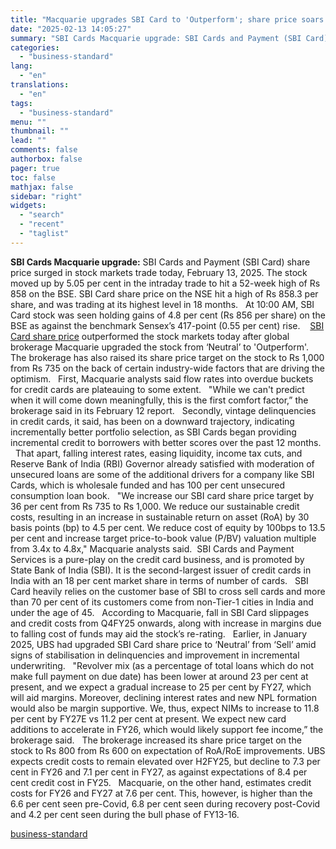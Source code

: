 ```yaml
---
title: "Macquarie upgrades SBI Card to 'Outperform'; share price soars 5% on BSE"
date: "2025-02-13 14:05:27"
summary: "SBI Cards Macquarie upgrade: SBI Cards and Payment (SBI Card) share price surged in stock markets trade today, February 13, 2025. The stock moved up by 5.05 per cent in the intraday trade to hit a 52-week high of Rs 858 on the BSE. SBI Card share price on the..."
categories:
  - "business-standard"
lang:
  - "en"
translations:
  - "en"
tags:
  - "business-standard"
menu: ""
thumbnail: ""
lead: ""
comments: false
authorbox: false
pager: true
toc: false
mathjax: false
sidebar: "right"
widgets:
  - "search"
  - "recent"
  - "taglist"
---
```


**SBI Cards Macquarie upgrade:** SBI Cards and Payment (SBI Card) share price surged in stock markets trade today, February 13, 2025. The stock moved up by 5.05 per cent in the intraday trade to hit a 52-week high of Rs 858 on the BSE. SBI Card share price on the NSE hit a high of Rs 858.3 per share, and was trading at its highest level in 18 months.
 
At 10:00 AM, SBI Card stock was seen holding gains of 4.8 per cent (Rs 856 per share) on the BSE as against the benchmark Sensex’s 417-point (0.55 per cent) rise. 
 
[SBI Card share price](https://www.business-standard.com/markets/sbi-cards-payment-services-ltd-share-price-20149.html) outperformed the stock markets today after global brokerage Macquarie upgraded the stock from ‘Neutral’ to 'Outperform'.
 
The brokerage has also raised its share price target on the stock to Rs 1,000 from Rs 735 on the back of certain industry-wide factors that are driving the optimism.
 
First, Macquarie analysts said flow rates into overdue buckets for credit cards are plateauing to some extent.
 
"While we can't predict when it will come down meaningfully, this is the first comfort factor,” the brokerage said in its February 12 report.
 
Secondly, vintage delinquencies in credit cards, it said, has been on a downward trajectory, indicating incrementally better portfolio selection, as SBI Cards began providing incremental credit to borrowers with better scores over the past 12 months.
 
That apart, falling interest rates, easing liquidity, income tax cuts, and Reserve Bank of India (RBI) Governor already satisfied with moderation of unsecured loans are some of the additional drivers for a company like SBI Cards, which is wholesale funded and has 100 per cent unsecured consumption loan book.
 
"We increase our SBI card share price target by 36 per cent from Rs 735 to Rs 1,000. We reduce our sustainable credit costs, resulting in an increase in sustainable return on asset (RoA) by 30 basis points (bp) to 4.5 per cent. We reduce cost of equity by 100bps to 13.5 per cent and increase target price-to-book value (P/BV) valuation multiple from 3.4x to 4.8x," Macquarie analysts said. 
SBI Cards and Payment Services is a pure-play on the credit card business, and is promoted by State Bank of India (SBI). It is the second-largest issuer of credit cards in India with an 18 per cent market share in terms of number of cards.
 
SBI Card heavily relies on the customer base of SBI to cross sell cards and more than 70 per cent of its customers come from non-Tier-1 cities in India and under the age of 45.
 
According to Macquarie, fall in SBI Card slippages and credit costs from Q4FY25 onwards, along with increase in margins due to falling cost of funds may aid the stock’s re-rating.
 
Earlier, in January 2025, UBS had upgraded SBI Card share price to ‘Neutral’ from ‘Sell’ amid signs of stabilisation in delinquencies and improvement in incremental underwriting.
 
"Revolver mix (as a percentage of total loans which do not make full payment on due date) has been lower at around 23 per cent at present, and we expect a gradual increase to 25 per cent by FY27, which will aid margins. Moreover, declining interest rates and new NPL formation would also be margin supportive. We, thus, expect NIMs to increase to 11.8 per cent by FY27E vs 11.2 per cent at present. We expect new card additions to accelerate in FY26, which would likely support fee income,” the brokerage said.
 
The brokerage increased its share price target on the stock to Rs 800 from Rs 600 on expectation of RoA/RoE improvements. UBS expects credit costs to remain elevated over H2FY25, but decline to 7.3 per cent in FY26 and 7.1 per cent in FY27, as against expectations of 8.4 per cent credit cost in FY25.
 
Macquarie, on the other hand, estimates credit costs for FY26 and FY27 at 7.6 per cent. This, however, is higher than the 6.6 per cent seen pre-Covid, 6.8 per cent seen during recovery post-Covid and 4.2 per cent seen during the bull phase of FY13-16.

[business-standard](https://www.business-standard.com/markets/news/macquarie-upgrades-sbi-card-to-outperform-share-price-soars-5-on-bse-125021300541_1.html)
